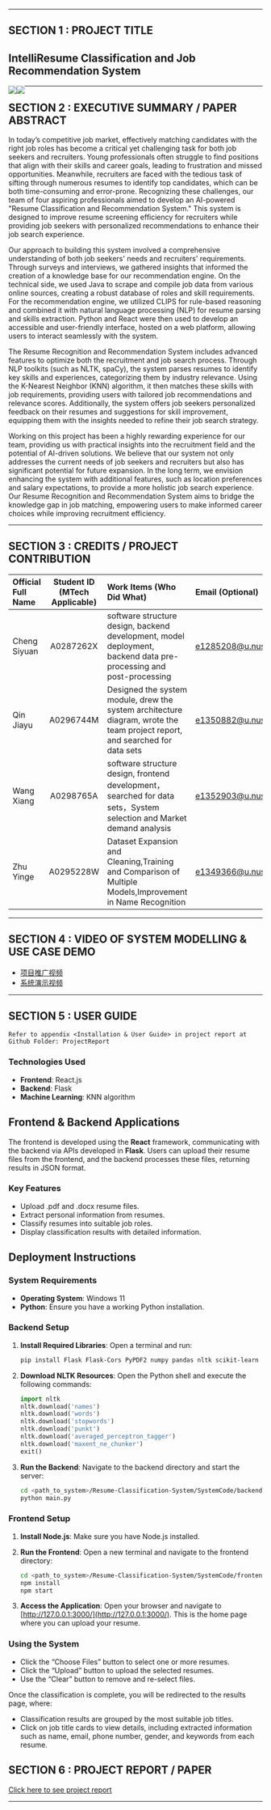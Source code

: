 ﻿
---

## SECTION 1 : PROJECT TITLE
## IntelliResume Classification and Job Recommendation System 

<img src="Resume.png"
     style="float: left; margin-right: 0px;" />
<img src="result.png"
     style="float: left; margin-right: 0px;" />


---

## SECTION 2 : EXECUTIVE SUMMARY / PAPER ABSTRACT
In today’s competitive job market, effectively matching candidates with the right job roles has become a critical yet challenging task for both job seekers and recruiters. Young professionals often struggle to find positions that align with their skills and career goals, leading to frustration and missed opportunities. Meanwhile, recruiters are faced with the tedious task of sifting through numerous resumes to identify top candidates, which can be both time-consuming and error-prone. Recognizing these challenges, our team of four aspiring professionals aimed to develop an AI-powered "Resume Classification and Recommendation System." This system is designed to improve resume screening efficiency for recruiters while providing job seekers with personalized recommendations to enhance their job search experience.

Our approach to building this system involved a comprehensive understanding of both job seekers' needs and recruiters' requirements. Through surveys and interviews, we gathered insights that informed the creation of a knowledge base for our recommendation engine. On the technical side, we used Java to scrape and compile job data from various online sources, creating a robust database of roles and skill requirements. For the recommendation engine, we utilized CLIPS for rule-based reasoning and combined it with natural language processing (NLP) for resume parsing and skills extraction. Python and React were then used to develop an accessible and user-friendly interface, hosted on a web platform, allowing users to interact seamlessly with the system.

The Resume Recognition and Recommendation System includes advanced features to optimize both the recruitment and job search process. Through NLP toolkits (such as NLTK, spaCy), the system parses resumes to identify key skills and experiences, categorizing them by industry relevance. Using the K-Nearest Neighbor (KNN) algorithm, it then matches these skills with job requirements, providing users with tailored job recommendations and relevance scores. Additionally, the system offers job seekers personalized feedback on their resumes and suggestions for skill improvement, equipping them with the insights needed to refine their job search strategy.


Working on this project has been a highly rewarding experience for our team, providing us with practical insights into the recruitment field and the potential of AI-driven solutions. We believe that our system not only addresses the current needs of job seekers and recruiters but also has significant potential for future expansion. In the long term, we envision enhancing the system with additional features, such as location preferences and salary expectations, to provide a more holistic job search experience. Our Resume Recognition and Recommendation System aims to bridge the knowledge gap in job matching, empowering users to make informed career choices while improving recruitment efficiency.

---

## SECTION 3 : CREDITS / PROJECT CONTRIBUTION

| Official Full Name  | Student ID (MTech Applicable)  | Work Items (Who Did What) | Email (Optional) |
| :------------ |:---------------:| :-----| :-----|
| Cheng Siyuan | A0287262X | software structure design, backend development, model deployment, backend data pre-processing and post-processing| e1285208@u.nus.edu |
| Qin Jiayu | A0296744M | Designed the system module, drew the system architecture diagram, wrote the team project report, and searched for data sets| e1350882@u.nus.edu|
| Wang Xiang | A0298765A | software structure design, frontend development，searched for data sets，System selection and Market demand analysis| e1352903@u.nus.edu |
| Zhu Yinge | A0295228W | Dataset Expansion and Cleaning,Training and Comparison of Multiple Models,Improvement in Name Recognition| e1349366@u.nus.edu |

---

## SECTION 4 : VIDEO OF SYSTEM MODELLING & USE CASE DEMO

- [项目推广视频](https://github.com/GoDToD/Resume-Classification-System/blob/master/Video/IRS-PM-2024-10-27-AIS06FT-GRP-SmartBoys-IntelliResume%20Classification%20and%20Job%20Recommendation%20System-promotion.mp4)
- [系统演示视频](https://github.com/GoDToD/Resume-Classification-System/blob/master/Video/IRS-PM-2024-10-27-AIS06FT-GRP-SmartBoys-IntelliResume%20Classification%20and%20Job%20Recommendation%20System-system.mp4)





---

## SECTION 5 : USER GUIDE

`Refer to appendix <Installation & User Guide> in project report at Github Folder: ProjectReport`

### Technologies Used
- **Frontend**: React.js
- **Backend**: Flask
- **Machine Learning**: KNN algorithm

## Frontend & Backend Applications

The frontend is developed using the **React** framework, communicating with the backend via APIs developed in **Flask**. Users can upload their resume files from the frontend, and the backend processes these files, returning results in JSON format.

### Key Features
- Upload .pdf and .docx resume files.
- Extract personal information from resumes.
- Classify resumes into suitable job roles.
- Display classification results with detailed information.

## Deployment Instructions

### System Requirements
- **Operating System**: Windows 11
- **Python**: Ensure you have a working Python installation.

### Backend Setup
1. **Install Required Libraries**:
   Open a terminal and run:
   ```bash
   pip install Flask Flask-Cors PyPDF2 numpy pandas nltk scikit-learn python-docx
   ```

2. **Download NLTK Resources**:
   Open the Python shell and execute the following commands:
   ```python
   import nltk
   nltk.download('names')
   nltk.download('words')
   nltk.download('stopwords')
   nltk.download('punkt')
   nltk.download('averaged_perceptron_tagger')
   nltk.download('maxent_ne_chunker')
   exit()
   ```

3. **Run the Backend**:
   Navigate to the backend directory and start the server:
   ```bash
   cd <path_to_system>/Resume-Classification-System/SystemCode/backend
   python main.py
   ```

### Frontend Setup
1. **Install Node.js**: Make sure you have Node.js installed.

2. **Run the Frontend**:
   Open a new terminal and navigate to the frontend directory:
   ```bash
   cd <path_to_system>/Resume-Classification-System/SystemCode/frontend
   npm install
   npm start
   ```

3. **Access the Application**:
   Open your browser and navigate to [http://127.0.0.1:3000/](http://127.0.0.1:3000/). This is the home page where you can upload your resume.

### Using the System
- Click the “Choose Files” button to select one or more resumes.
- Click the “Upload” button to upload the selected resumes.
- Use the “Clear” button to remove and re-select files.

Once the classification is complete, you will be redirected to the results page, where:
- Classification results are grouped by the most suitable job titles.
- Click on job title cards to view details, including extracted information such as name, email, phone number, gender, and keywords from each resume.



## SECTION 6 : PROJECT REPORT / PAPER

[Click here to see project report](https://github.com/GoDToD/Resume-Classification-System/blob/master/ProjectReport/IRS-PM-2024-10-27-AIS06FT-GRP-SmartBoys-IntelliResume%20Classification%20and%20Job%20Recommendation%20System-Group12-Report.pdf)


---
